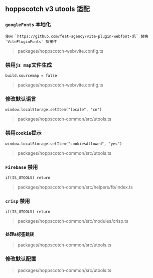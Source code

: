 ## hoppscotch v3 utools 适配

### `googleFonts` 本地化
```
使用 `https://github.com/feat-agency/vite-plugin-webfont-dl` 替换 `VitePluginFonts` 插接件
```
> packages/hoppscotch-web/vite.config.ts

### 禁用`js map`文件生成
`build.sourcemap = false`
> packages/hoppscotch-web/vite.config.ts

### 修改默认语言
`window.localStorage.setItem("locale", "cn")`
> packages/hoppscotch-common/src/utools.ts

### 禁用`cookie`提示
`window.localStorage.setItem("cookiesAllowed", "yes")`
> packages/hoppscotch-common/src/utools.ts

### `Firebase` 禁用
`if(IS_UTOOLS) return`
> packages/hoppscotch-common/src/helpers/fb/index.ts

### `crisp` 禁用
`if(IS_UTOOLS) return`
> packages/hoppscotch-common/src/modules/crisp.ts

### `处理a标签跳转`
> packages/hoppscotch-common/src/utools.ts

### 修改默认配置
> packages/hoppscotch-common/src/utools.ts
